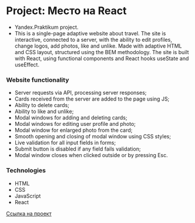# Project: Место на React

- Yandex.Praktikum project.
- This is a single-page adaptive website about travel. The site is interactive, connected to a server, with the ability to edit profiles, change logos, add photos, like and unlike. Made with adaptive HTML and CSS layout, structured using the BEM methodology. The site is built with React, using functional components and React hooks useState and useEffect.

### Website functionality

- Server requests via API, processing server responses;
- Cards received from the server are added to the page using JS;
- Ability to delete cards;
- Ability to like and unlike;
- Modal windows for adding and deleting cards;
- Modal windows for editing user profile and photo;
- Modal window for enlarged photo from the card;
- Smooth opening and closing of modal window using CSS styles;
- Live validation for all input fields in forms;
- Submit button is disabled if any field fails validation;
- Modal window closes when clicked outside or by pressing Esc.

### Technologies

- HTML
- CSS
- JavaScript
- React

[Ссылка на проект](https://wholivesonmars.github.io/mesto-react/)
